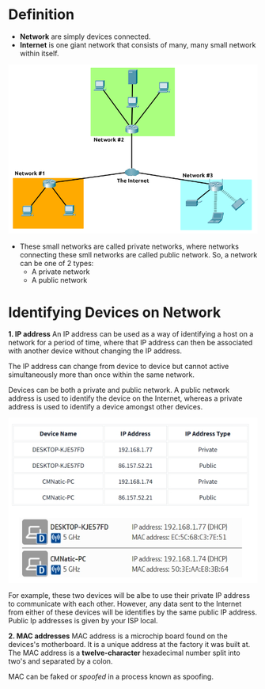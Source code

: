 # Definition
- **Network** are simply devices connected.
- **Internet** is one giant network that consists of many, many small network within itself.

![Internet](../images/internet2.png)

- These small networks are called private networks, where networks connecting these smll networks are called public network. So, a network can be one of 2 types:
  + A private network
  + A public network
 
# Identifying Devices on Network
**1. IP address**
An IP address can be used as a way of identifying a host on a network for a period of time, where that IP address can then be associated with another device without changing the IP address.

The IP address can change from device to device but cannot active simultaneously more than once within the same network.

Devices can be both a private and public network. A public network address is used to identify the device on the Internet, whereas a private address is used to identify a device amongst other devices.

![public-private-network](images/private-public-network.png)

For example, these two devices will be albe to use their private IP address to communicate with each other. However, any data sent to the Internet from either of these devices will be identifies by the same public IP address. Public Ip addresses is given by your ISP local.

**2. MAC addresses**
MAC address is a microchip board found on the devices's motherboard. It is a unique address at the factory it was built at. The MAC address is a **twelve-character** hexadecimal number split into two's and separated by a colon.

MAC can be faked or *spoofed* in a process known as spoofing. 
